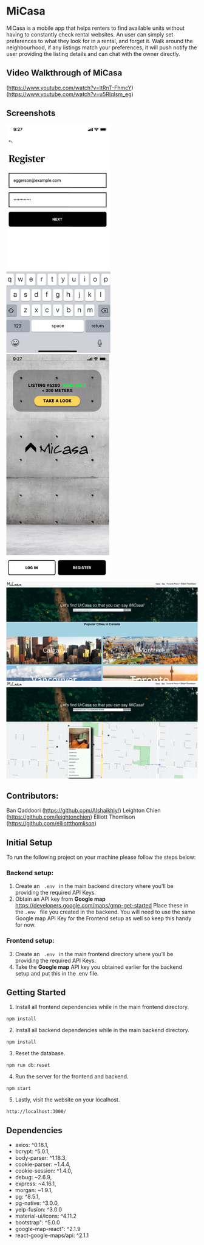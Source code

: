# MiCasa

MiCasa is a mobile app that helps renters to find available units without having to constantly check rental websites.
An user can simply set preferences to what they look for in a rental, and forget it.
Walk around the neighbourhood, if any listings match your preferences, 
it will push notify the user providing the listing details and can chat with the owner directly.


## Video Walkthrough of MiCasa

(https://www.youtube.com/watch?v=ltRnT-FhmcY)
(https://www.youtube.com/watch?v=u5RIqlsm_eg)


## Screenshots

![Register Page](https://github.com/elliottthomlison/MiCasa/blob/master/images/registerpage.png?raw=true)
![Main Page](https://github.com/elliottthomlison/MiCasa/blob/master/images/firstpage.png?raw=true)
![Home Page](https://github.com/elliottthomlison/MiCasa/blob/master/images/mainpage.png?raw=true)
![Map Page](https://github.com/elliottthomlison/MiCasa/blob/master/images/mappage.png?raw=true)


## Contributors:
Ban Qaddoori (https://github.com/Alshaikhly/)
Leighton Chien (https://github.com/leightonchien)
Elliott Thomlison (https://github.com/elliottthomlison)


## Initial Setup
To run the following project on your machine please follow the steps below:  
### Backend setup:
1. Create an <code> .env </code> in the main backend directory where you'll be providing the required API Keys. 
2. Obtain an API key from **Google map** https://developers.google.com/maps/gmp-get-started Place these in the ```.env ``` file you created in the backend. 
You will need to use the same Google map API Key for the Frontend setup as well so keep this handy for now.
### Frontend setup:
3. Create an <code> .env </code> in the main frontend directory where you'll be providing the required API Keys. 
4. Take the **Google map**  API key you obtained earlier for the backend setup and put this in the .env file. 



## Getting Started 
1. Install all frontend dependencies while in the main frontend directory.
```
npm install
```
2. Install all backend dependencies while in the main backend directory.
```
npm install
```
3. Reset the database.
```
npm run db:reset
```
4. Run the server for the frontend and backend.
```
npm start
```
5. Lastly, visit the website on your localhost.
```
http://localhost:3000/ 
```


## Dependencies
- axios: ^0.18.1,
- bcrypt: ^5.0.1,
- body-parser: ^1.18.3,
- cookie-parser: ~1.4.4,
- cookie-session: ^1.4.0,
- debug: ~2.6.9,
- express: ~4.16.1,
- morgan: ~1.9.1,
- pg: ^8.5.1,
- pg-native: ^3.0.0,
- yelp-fusion: ^3.0.0
- material-ui/icons: ^4.11.2
- bootstrap": ^5.0.0
- google-map-react": ^2.1.9
- react-google-maps/api: ^2.1.1


